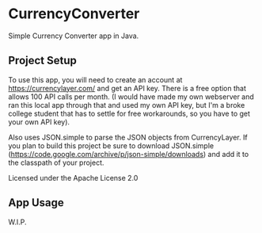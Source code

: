 # CurrencyConverter
Simple Currency Converter app in Java.
## Project Setup
To use this app, you will need to create an account at https://currencylayer.com/ and get an API key. There is a free option that allows 100 API calls per month.
(I would have made my own webserver and ran this local app through that and used my own API key, but I'm a broke college student that has to settle for free workarounds, so you have to get your own API key).

Also uses JSON.simple to parse the JSON objects from CurrencyLayer. If you plan to build this project be sure to download JSON.simple (https://code.google.com/archive/p/json-simple/downloads) and add it to the classpath of your project.

Licensed under the Apache License 2.0

## App Usage
W.I.P.
